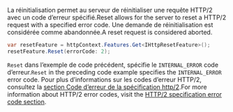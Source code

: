 <span data-ttu-id="4f987-101">La réinitialisation permet au serveur de réinitialiser une requête HTTP/2 avec un code d’erreur spécifié.</span><span class="sxs-lookup"><span data-stu-id="4f987-101">Reset allows for the server to reset a HTTP/2 request with a specified error code.</span></span> <span data-ttu-id="4f987-102">Une demande de réinitialisation est considérée comme abandonnée.</span><span class="sxs-lookup"><span data-stu-id="4f987-102">A reset request is considered aborted.</span></span>

```csharp
var resetFeature = httpContext.Features.Get<IHttpResetFeature>();
resetFeature.Reset(errorCode: 2);
```

<span data-ttu-id="4f987-103">`Reset` dans l’exemple de code précédent, spécifie le `INTERNAL_ERROR` code d’erreur.</span><span class="sxs-lookup"><span data-stu-id="4f987-103">`Reset` in the preceding code example specifies the `INTERNAL_ERROR` error code.</span></span> <span data-ttu-id="4f987-104">Pour plus d’informations sur les codes d’erreur HTTP/2, consultez la [section Code d’erreur de la spécification http/2](https://tools.ietf.org/html/rfc7540#page-50).</span><span class="sxs-lookup"><span data-stu-id="4f987-104">For more information about HTTP/2 error codes, visit the [HTTP/2 specification error code section](https://tools.ietf.org/html/rfc7540#page-50).</span></span>